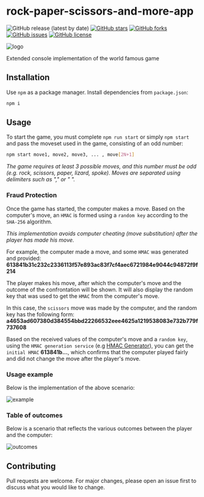 # rock-paper-scissors-and-more-app

![GitHub release (latest by date)](https://img.shields.io/github/v/release/everman32/rock-paper-scissors-and-more-app) [![GitHub stars](https://img.shields.io/github/stars/everman32/rock-paper-scissors-and-more-app)](https://github.com/everman32/rock-paper-scissors-and-more-app/stargazers) [![GitHub forks](https://img.shields.io/github/forks/everman32/rock-paper-scissors-and-more-app)](https://github.com/everman32/rock-paper-scissors-and-more-app/network) [![GitHub issues](https://img.shields.io/github/issues/everman32/rock-paper-scissors-and-more-app)](https://github.com/everman32/rock-paper-scissors-and-more-app/issues) [![GitHub license](https://img.shields.io/github/license/everman32/rock-paper-scissors-and-more-app)](https://github.com/everman32/rock-paper-scissors-and-more-app)

![logo](https://i.ibb.co/Qk5mDjZ/logo.png)

Extended console implementation of the world famous game

## Installation
Use `npm` as a package manager. Install dependencies from `package.json`:
```bash
npm i
```

## Usage
To start the game, you must complete `npm run start` or simply `npm start` and pass the moveset used in the game, consisting of an odd number:
```bash
npm start move1, move2, move3, ... , move[2N+1]
```
*The game requires at least 3 possible moves, and this number must be odd (e.g. rock, scissors, paper, lizard, spoke). Moves are separated using delimiters such as "," or " ".*

### Fraud Protection
Once the game has started, the computer makes a move. Based on the computer's move, an `HMAC` is formed using a `random key` according to the `SHA-256` algorithm.

*This implementation avoids computer cheating (move substitution) after the player has made his move.*

For example, the computer made a move, and some `HMAC` was generated and provided: **613841b31c232c2336113f57e893ac83f7cf4aec6721984e9044c94872f9f214**

The player makes his move, after which the computer's move and the outcome of the confrontation will be shown. It will also display the random key that was used to get the `HMAC` from the computer's move.

In this case, the `scissors` move was made by the computer, and the random key has the following form:
**a4653ad607380d384554bbd22266532eee4625a1219538083e732b779f737608**

Based on the received values of the computer's move and a `random key`, using the `HMAC generation service` (e.g [HMAC Generator](https://codebeautify.org/hmac-generator)), you can get the `initial HMAC` **613841b...**, which confirms that the computer played fairly and did not change the move after the player's move.

### Usage example
Below is the implementation of the above scenario:

![example](https://i.ibb.co/9Wv3C1c/example.png)

### Table of outcomes
Below is a scenario that reflects the various outcomes between the player and the computer:

![outcomes](https://i.ibb.co/t2YgtML/outcomes.png)

## Contributing
Pull requests are welcome. For major changes, please open an issue first to discuss what you would like to change.
